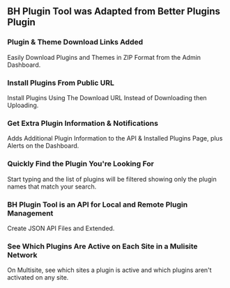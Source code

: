 ## BH Plugin Tool was Adapted from Better Plugins Plugin

### Plugin & Theme Download Links Added

Easily Download Plugins and Themes in ZIP Format from the Admin Dashboard.

### Install Plugins From Public URL

Install Plugins Using The Download URL Instead of Downloading then Uploading.

### Get Extra Plugin Information & Notifications

Adds Additional Plugin Information to the API & Installed Plugins Page, plus Alerts on the Dashboard.

### Quickly Find the Plugin You're Looking For

Start typing and the list of plugins will be filtered showing only the plugin names that match your search.

### BH Plugin Tool is an API for Local and Remote Plugin Management

Create JSON API Files and Extended.

### See Which Plugins Are Active on Each Site in a Mulisite Network

On Multisite, see which sites a plugin is active and which plugins aren't activated on any site.
